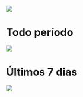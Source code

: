 <a href="https://wakatime.com/@iurygregory"><img src="https://wakatime.com/badge/user/3553c5ac-7555-45b7-846e-1a984e01f36b.svg"/></a>

# Todo período
<a href="https://wakatime.com/@iurygregory"><img src="https://wakatime.com/share/@iurygregory/d09e2cac-be4e-41af-bdff-cc827d1c3b94.png"></a>

# Últimos 7 dias
<a href="https://wakatime.com/@iurygregory"><img src="https://wakatime.com/share/@iurygregory/68c9b6ed-de34-4d72-b8ba-3dead1064bfe.svg"></a>
<br>
